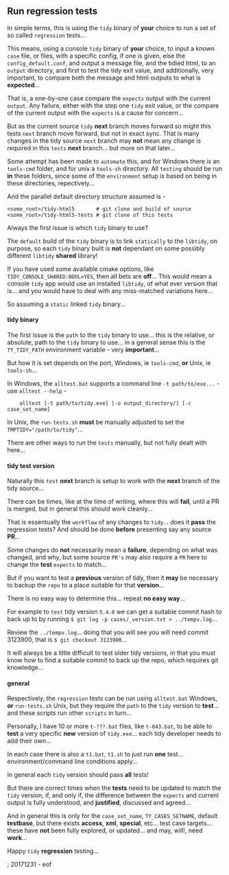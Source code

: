 Run regression tests
--------------------

In simple terms, this is using the `tidy` binary of **your** choice to run a set of so called `regression` tests...

This means, using a console `tidy` binary of **your** choice, to input a known `case` file, or files, with a specific config, if one is given, else the `config_default.conf`, and output a message file, and the tidied html, to an `output` directory, and first to test the tidy exit value, and additionally, very important, to compare both the message and html outputs to what is **expected**...

That is, a one-by-one case compare the `expects` output with the current `output`. Any failure, either with the step one `tidy` exit value, or the compare of the current output with the `expects` is a cause for concern...

But as the current source `tidy` **next** branch moves forward so might this tests `next` branch move forward, but not in exact sync. That is many changes in the tidy source `next` branch may **not** mean any change is required in this `tests` **next** branch... but more on that later...

Some attempt has been made to `automate` this, and for Windows there is an `tools-cmd` folder, and for unix a `tools-sh` directory. All `testing` should be run **in** these folders, since some of the `environment` setup is based on being in these directories, repectively...

And the parallel default directory structure assumed is -

```
<some_root>/tidy-html5       # git clone and build of source
<some_root>/tidy-html5-tests # git clone of this tests
```

Always the first issue is which `tidy` binary to use? 

The `default` build of the `tidy` binary is to link `statically` to the `libtidy`, on purpose, so each `tidy` binary built is **not** dependant on some possibly different `libtidy` **shared** library!

If you have used some available cmake options, like `TIDY_CONSOLE_SHARED:BOOL=YES`, then all bets are **off**... This would mean a console `tidy` app would use an installed `libtidy`, of what ever version that is... and you would have to deal with any miss-matched variations here...

So assuming a `static` linked `tidy` binary...

#### tidy binary

The first issue is the `path` to the `tidy` binary to use... this is the relative, or absolute, path to the `tidy` binary to use... in a general sense this is the `TY_TIDY_PATH` environment variable - very **important**...

But how it is set depends on the port, Windows, ie `tools-cmd`, **or** Unix, ie `tools-sh`...

In Windows, the `alltest.bat` supports a command line `-t path/to/exe...` - use `alltest --help` -

```
    alltest [-t path/to/tidy.exe] [-o output_directory/] [-c case_set_name]
```

In Unix, the `run-tests.sh` **must** be manually adjusted to set the `TMPTIDY="/path/to/tidy"`... 

There are other ways to run the `tests` manually, but not fully dealt with here...

#### tidy test version

Naturally this `test` **next** branch is setup to work with the **next** branch of the tidy source...

There can be times, like at the time of writing, where this will **fail**, until a PR is merged, but in general this should work cleanly...

That is essentually the `workflow` of any changes to `tidy`... does it **pass** the regression tests? And should be done **before** presenting say any source **PR**...

Some changes do **not** necessarily mean a **failure**, depending on what was changed, and why, but some source `PR's` may also require a `PR` here to change the **test** `expects` to match...

But if you want to test a **previous** version of tidy, then it **may** be necessary to backup the `repo` to a place suitable for that **version**...

There is no easy way to determine this... repeat **no easy way**...

For example to `test` tidy version `5.4.0` we can get a suitable commit hash to back up to by running `$ git log -p cases/_version.txt > ../tempv.log`...

Review the `../tempv.log`... doing that you will see you will need commit 3123900, that is `$ git checkout 3123900`...

It will always be a little difficult to test older tidy versions, in that you must know how to find a suitable commit to back up the repo, which requires git knowledge...

#### general

Respectively, the `regression` tests can be run using `alltest.bat` Windows, **or** `run-tests.sh` Unix, but they require the `path` to the `tidy` version to **test**... and these scripts run other `scripts` in turn...

Personally, I have 10 or more `t-???.bat` files, like `t-643.bat`, to be able to **test** a very specific **new** version of `tidy.exe`... each tidy developer needs to add their own...

In each case there is also a `t1.bat`, `t1.sh` to just run **one** test... environment/command line conditions apply...

In general each `tidy` version should pass **all** tests!

But there are correct times when the **tests** need to be updated to match the `tidy` version, if, and only if, the difference between the `expects` and current output is fully understood, and **justified**, discussed and agreed...

And in general this is only for the `case_set_name`, `TY_CASES_SETNAME`, default **testbase**, but there exists **access**, **xml**, **special**, etc... test case targets... these have **not** been fully explored, or updated... and may, will!, need **work**...

Happy `tidy` **regression** testing...

; 20171231 - eof
